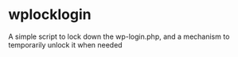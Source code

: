 wplocklogin
===========

A simple script to lock down the wp-login.php, and a mechanism to temporarily unlock it when needed
